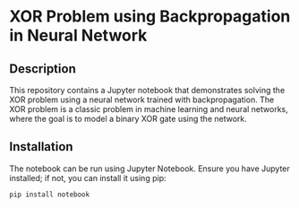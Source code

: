 # XOR Problem using Backpropagation in Neural Network

## Description
This repository contains a Jupyter notebook that demonstrates solving the XOR problem using a neural network trained with backpropagation. The XOR problem is a classic problem in machine learning and neural networks, where the goal is to model a binary XOR gate using the network.

## Installation
The notebook can be run using Jupyter Notebook. Ensure you have Jupyter installed; if not, you can install it using pip:
```sh
pip install notebook
